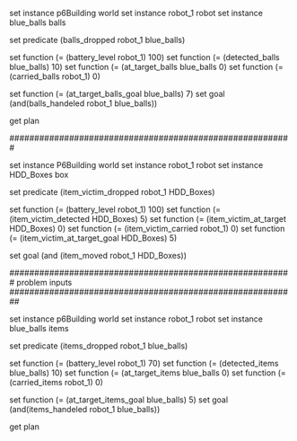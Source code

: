 set instance p6Building world
set instance robot_1 robot
set instance blue_balls balls

set predicate (balls_dropped robot_1 blue_balls)

set function (= (battery_level robot_1) 100)
set function (= (detected_balls blue_balls) 10)
set function (= (at_target_balls blue_balls 0)
set function (= (carried_balls robot_1) 0)

set function (= (at_target_balls_goal blue_balls) 7)
set goal (and(balls_handeled robot_1 blue_balls))

get plan

#########################################################

set instance P6Building world
set instance robot_1 robot
set instance HDD_Boxes box

set predicate (item_victim_dropped robot_1 HDD_Boxes)

set function (= (battery_level robot_1) 100)
set function (= (item_victim_detected HDD_Boxes) 5)
set function (= (item_victim_at_target HDD_Boxes) 0)
set function (= (item_victim_carried robot_1) 0)
set function (= (item_victim_at_target_goal HDD_Boxes) 5)

set goal (and (item_moved robot_1 HDD_Boxes))

#########################################################
problem inputs
##########################################################

set instance p6Building world
set instance robot_1 robot
set instance blue_balls items

set predicate (items_dropped robot_1 blue_balls)

set function (= (battery_level robot_1) 70)
set function (= (detected_items blue_balls) 10)
set function (= (at_target_items blue_balls 0)
set function (= (carried_items robot_1) 0)

set function (= (at_target_items_goal blue_balls) 5)
set goal (and(items_handeled robot_1 blue_balls))

get plan


